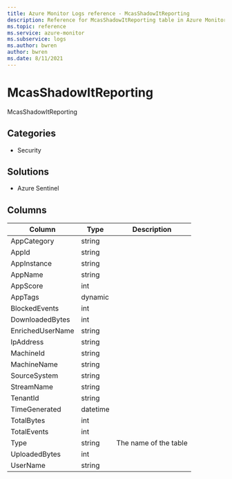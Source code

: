 ```yaml
---
title: Azure Monitor Logs reference - McasShadowItReporting
description: Reference for McasShadowItReporting table in Azure Monitor Logs.
ms.topic: reference
ms.service: azure-monitor
ms.subservice: logs
ms.author: bwren
author: bwren
ms.date: 8/11/2021
---
```


# McasShadowItReporting

 McasShadowItReporting

## Categories

- Security
## Solutions

- Azure Sentinel




## Columns

|Column|Type|Description|
|---|---|---|
|AppCategory|string||
|AppId|string||
|AppInstance|string||
|AppName|string||
|AppScore|int||
|AppTags|dynamic||
|BlockedEvents|int||
|DownloadedBytes|int||
|EnrichedUserName|string||
|IpAddress|string||
|MachineId|string||
|MachineName|string||
|SourceSystem|string||
|StreamName|string||
|TenantId|string||
|TimeGenerated|datetime||
|TotalBytes|int||
|TotalEvents|int||
|Type|string|The name of the table|
|UploadedBytes|int||
|UserName|string||
